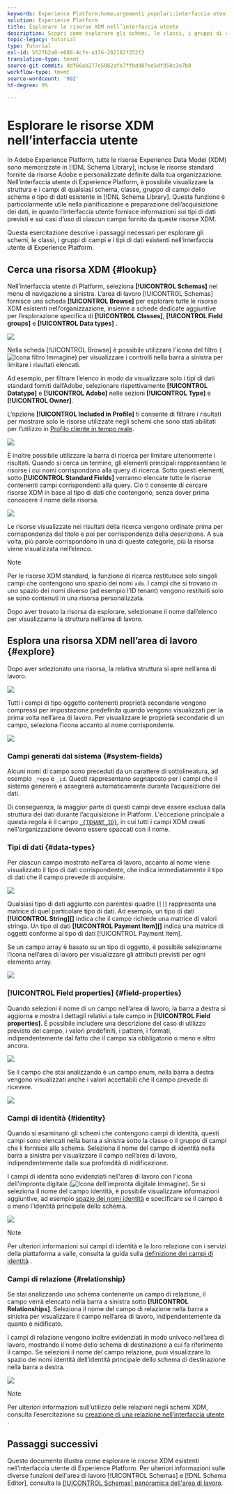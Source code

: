 ```yaml
---
keywords: Experience Platform;home;argomenti popolari;interfaccia utente;XDM;sistema XDM;modello dati esperienza;modello dati esperienza;modello dati esperienza;modello dati esperienza;modello dati;modello dati;esplorare;classe;gruppo di campi;tipo di dati;schema;
solution: Experience Platform
title: Esplorare le risorse XDM nell’interfaccia utente
description: Scopri come esplorare gli schemi, le classi, i gruppi di campi dello schema e i tipi di dati esistenti nell’interfaccia utente di Experience Platform.
topic-legacy: tutorial
type: Tutorial
exl-id: b527b2a0-e688-4cfe-a176-282182f252f2
translation-type: tm+mt
source-git-commit: ddf66ab277e5882afe7ffbdd87ee5df958c3e7b0
workflow-type: tm+mt
source-wordcount: '992'
ht-degree: 0%

---
```


# Esplorare le risorse XDM nell’interfaccia utente

In Adobe Experience Platform, tutte le risorse Experience Data Model (XDM) sono memorizzate in [!DNL Schema Library], incluse le risorse standard fornite da risorse Adobe e personalizzate definite dalla tua organizzazione. Nell’interfaccia utente di Experience Platform, è possibile visualizzare la struttura e i campi di qualsiasi schema, classe, gruppo di campi dello schema o tipo di dati esistente in [!DNL Schema Library]. Questa funzione è particolarmente utile nella pianificazione e preparazione dell’acquisizione dei dati, in quanto l’interfaccia utente fornisce informazioni sui tipi di dati previsti e sui casi d’uso di ciascun campo fornito da queste risorse XDM.

Questa esercitazione descrive i passaggi necessari per esplorare gli schemi, le classi, i gruppi di campi e i tipi di dati esistenti nell’interfaccia utente di Experience Platform.

## Cerca una risorsa XDM {#lookup}

Nell’interfaccia utente di Platform, seleziona **[!UICONTROL Schemas]** nel menu di navigazione a sinistra. L’area di lavoro [!UICONTROL Schemas] fornisce una scheda **[!UICONTROL Browse]** per esplorare tutte le risorse XDM esistenti nell’organizzazione, insieme a schede dedicate aggiuntive per l’esplorazione specifica di **[!UICONTROL Classes]**, **[!UICONTROL Field groups]** e **[!UICONTROL Data types]** .

![](../images/ui/explore/tabs.png)

Nella scheda [!UICONTROL Browse] è possibile utilizzare l&#39;icona del filtro (![Icona filtro Immagine](../images/ui/explore/icon.png)) per visualizzare i controlli nella barra a sinistra per limitare i risultati elencati.

Ad esempio, per filtrare l’elenco in modo da visualizzare solo i tipi di dati standard forniti dall’Adobe, selezionare rispettivamente **[!UICONTROL Datatype]** e **[!UICONTROL Adobe]** nelle sezioni **[!UICONTROL Type]** e **[!UICONTROL Owner]**.

L’opzione **[!UICONTROL Included in Profile]** ti consente di filtrare i risultati per mostrare solo le risorse utilizzate negli schemi che sono stati abilitati per l’utilizzo in [Profilo cliente in tempo reale](../../profile/home.md).

![](../images/ui/explore/filter.png)

È inoltre possibile utilizzare la barra di ricerca per limitare ulteriormente i risultati. Quando si cerca un termine, gli elementi principali rappresentano le risorse i cui nomi corrispondono alla query di ricerca. Sotto questi elementi, sotto **[!UICONTROL Standard Fields]** verranno elencate tutte le risorse contenenti campi corrispondenti alla query. Ciò ti consente di cercare risorse XDM in base al tipo di dati che contengono, senza dover prima conoscere il nome della risorsa.

![](../images/ui/explore/search.png)

Le risorse visualizzate nei risultati della ricerca vengono ordinate prima per corrispondenza del titolo e poi per corrispondenza della descrizione. A sua volta, più parole corrispondono in una di queste categorie, più la risorsa viene visualizzata nell’elenco.

>[!NOTE]
>
>Per le risorse XDM standard, la funzione di ricerca restituisce solo singoli campi che contengono uno spazio dei nomi `xdm`. I campi che si trovano in uno spazio dei nomi diverso (ad esempio l’ID tenant) vengono restituiti solo se sono contenuti in una risorsa personalizzata.

Dopo aver trovato la risorsa da esplorare, selezionane il nome dall’elenco per visualizzarne la struttura nell’area di lavoro.

## Esplora una risorsa XDM nell’area di lavoro {#explore}

Dopo aver selezionato una risorsa, la relativa struttura si apre nell’area di lavoro.

![](../images/ui/explore/canvas.png)

Tutti i campi di tipo oggetto contenenti proprietà secondarie vengono compressi per impostazione predefinita quando vengono visualizzati per la prima volta nell’area di lavoro. Per visualizzare le proprietà secondarie di un campo, seleziona l’icona accanto al nome corrispondente.

![](../images/ui/explore/field-expand.png)

### Campi generati dal sistema {#system-fields}

Alcuni nomi di campo sono preceduti da un carattere di sottolineatura, ad esempio `_repo` e `_id`. Questi rappresentano segnaposto per i campi che il sistema genererà e assegnerà automaticamente durante l’acquisizione dei dati.

Di conseguenza, la maggior parte di questi campi deve essere esclusa dalla struttura dei dati durante l’acquisizione in Platform. L&#39;eccezione principale a questa regola è il campo [`_{TENANT_ID}`](../api/getting-started.md#know-your-tenant_id), in cui tutti i campi XDM creati nell&#39;organizzazione devono essere spaccati con il nome.

### Tipi di dati {#data-types}

Per ciascun campo mostrato nell’area di lavoro, accanto al nome viene visualizzato il tipo di dati corrispondente, che indica immediatamente il tipo di dati che il campo prevede di acquisire.

![](../images/ui/explore/data-types.png)

Qualsiasi tipo di dati aggiunto con parentesi quadre (`[]`) rappresenta una matrice di quel particolare tipo di dati. Ad esempio, un tipo di dati **[!UICONTROL String]\[]** indica che il campo richiede una matrice di valori stringa. Un tipo di dati **[!UICONTROL Payment Item]\[]** indica una matrice di oggetti conforme al tipo di dati [!UICONTROL Payment Item].

Se un campo array è basato su un tipo di oggetto, è possibile selezionarne l’icona nell’area di lavoro per visualizzare gli attributi previsti per ogni elemento array.

![](../images/ui/explore/array-type.png)

### [!UICONTROL Field properties] {#field-properties}

Quando selezioni il nome di un campo nell’area di lavoro, la barra a destra si aggiorna e mostra i dettagli relativi a tale campo in **[!UICONTROL Field properties]**. È possibile includere una descrizione del caso di utilizzo previsto del campo, i valori predefiniti, i pattern, i formati, indipendentemente dal fatto che il campo sia obbligatorio o meno e altro ancora.

![](../images/ui/explore/field-properties.png)

Se il campo che stai analizzando è un campo enum, nella barra a destra vengono visualizzati anche i valori accettabili che il campo prevede di ricevere.

![](../images/ui/explore/enum-field.png)

### Campi di identità {#identity}

Quando si esaminano gli schemi che contengono campi di identità, questi campi sono elencati nella barra a sinistra sotto la classe o il gruppo di campi che li fornisce allo schema. Seleziona il nome del campo di identità nella barra a sinistra per visualizzare il campo nell’area di lavoro, indipendentemente dalla sua profondità di nidificazione.

I campi di identità sono evidenziati nell&#39;area di lavoro con l&#39;icona dell&#39;impronta digitale (![Icona dell&#39;impronta digitale Immagine](../images/ui/explore/identity-symbol.png)). Se si seleziona il nome del campo identità, è possibile visualizzare informazioni aggiuntive, ad esempio [spazio dei nomi identità](../../identity-service/namespaces.md) e specificare se il campo è o meno l&#39;identità principale dello schema.

![](../images/ui/explore/identity-field.png)

>[!NOTE]
>
>Per ulteriori informazioni sui campi di identità e la loro relazione con i servizi della piattaforma a valle, consulta la guida sulla [definizione dei campi di identità](./fields/identity.md) .

### Campi di relazione {#relationship}

Se stai analizzando uno schema contenente un campo di relazione, il campo verrà elencato nella barra a sinistra sotto **[!UICONTROL Relationships]**. Seleziona il nome del campo di relazione nella barra a sinistra per visualizzare il campo nell’area di lavoro, indipendentemente da quanto è nidificato.

I campi di relazione vengono inoltre evidenziati in modo univoco nell’area di lavoro, mostrando il nome dello schema di destinazione a cui fa riferimento il campo. Se selezioni il nome del campo relazione, puoi visualizzare lo spazio dei nomi identità dell’identità principale dello schema di destinazione nella barra a destra.

![](../images/ui/explore/relationship-field.png)

>[!NOTE]
>
>Per ulteriori informazioni sull’utilizzo delle relazioni negli schemi XDM, consulta l’esercitazione su [creazione di una relazione nell’interfaccia utente](../tutorials/relationship-ui.md) .

## Passaggi successivi

Questo documento illustra come esplorare le risorse XDM esistenti nell’interfaccia utente di Experience Platform. Per ulteriori informazioni sulle diverse funzioni dell&#39;area di lavoro [!UICONTROL Schemas] e [!DNL Schema Editor], consulta la [[!UICONTROL Schemas] panoramica dell&#39;area di lavoro](./overview.md).
